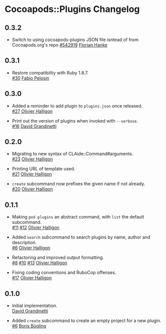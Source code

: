 # Cocoapods::Plugins Changelog

## 0.3.2

* Switch to using cocoapods-plugins JSON file isntead of from Cocoapods.org's repo
  [#542919](https://github.com/CocoaPods/cocoapods-plugins/commit/542919902e611c33bb0e02848037474529ddd0f9)
  [Florian Hanke](https://github.com/floere)


## 0.3.1

* Restore compatibility with Ruby 1.8.7.  
  [#30](https://github.com/CocoaPods/cocoapods-plugins/issues/30)
  [Fabio Pelosin](https://github.com/fabiopelosin)

## 0.3.0

* Added a reminder to add plugin to `plugins.json` once released.  
  [#27](https://github.com/CocoaPods/cocoapods-plugins/issues/27)
  [Olivier Halligon](https://github.com/AliSoftware)

* Print out the version of plugins when invoked with `--verbose`.  
  [#16](https://github.com/CocoaPods/cocoapods-plugins/issues/16)
  [David Grandinetti](https://github.com/dbgrandi)

## 0.2.0

* Migrating to new syntax of CLAide::Command#arguments.  
  [#23](https://github.com/CocoaPods/cocoapods-plugins/issues/23)
  [Olivier Halligon](https://github.com/AliSoftware)

* Printing URL of template used.  
  [#21](https://github.com/CocoaPods/cocoapods-plugins/issues/21)
  [Olivier Halligon](https://github.com/AliSoftware)

* `create` subcommand now prefixes the given name if not already.  
  [#20](https://github.com/CocoaPods/cocoapods-plugins/issues/20)
  [Olivier Halligon](https://github.com/AliSoftware)

## 0.1.1

* Making `pod plugins` an abstract command, with `list` the default subcommand.  
  [#11](https://github.com/CocoaPods/cocoapods-plugins/issues/11)
  [#12](https://github.com/CocoaPods/cocoapods-plugins/issues/12)
  [Olivier Halligon](https://github.com/AliSoftware)

* Added `search` subcommand to search plugins by name, author and description.  
  [#6](https://github.com/CocoaPods/cocoapods-plugins/issues/6)
  [Olivier Halligon](https://github.com/AliSoftware)

* Refactoring and improved output formatting.  
  [#8](https://github.com/CocoaPods/cocoapods-plugins/issues/8)
  [#10](https://github.com/CocoaPods/cocoapods-plugins/issues/10)
  [#13](https://github.com/CocoaPods/cocoapods-plugins/issues/13)
  [Olivier Halligon](https://github.com/AliSoftware)

* Fixing coding conventions and RuboCop offenses.  
  [#17](https://github.com/CocoaPods/cocoapods-plugins/issues/17)
  [Olivier Halligon](https://github.com/AliSoftware)

## 0.1.0

* Initial implementation.  
  [David Grandinetti](https://github.com/dbgrandi)

* Added `create` subcommand to create an empty project for a new plugin.  
  [#6](https://github.com/CocoaPods/cocoapods-plugins/issues/6)
  [Boris Bügling](https://github.com/neonichu)

